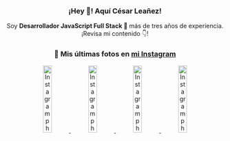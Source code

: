 <div align="center">

<h3>¡Hey 👋! Aquí César Leañez!</h3>

<p>Soy <strong>Desarrollador JavaScript Full Stack 🚀</strong> más de tres años de experiencia.<br />¡Revisa mi contenido 👇!</p>

### 📸 Mis últimas fotos en [mi Instagram](https://instagram.com/cesarsoftware.dev)


<a href='https://instagram.com/p/DNo_bfvu6ig' target='_blank'>
  <img width='20%' src='https://scontent.cdninstagram.com/v/t51.82787-15/535956815_17929139298097059_6575882262154849022_n.jpg?stp=dst-jpg_e15_tt6&_nc_cat=111&ig_cache_key=MzcwNDQ4OTY1OTk1NTEyODQ4MA%3D%3D.3-ccb1-7&ccb=1-7&_nc_sid=58cdad&efg=eyJ2ZW5jb2RlX3RhZyI6InhwaWRzLjcyMHgxMjgwLnNkci5DMyJ9&_nc_ohc=t6oX8bXtrKUQ7kNvwHvdwKi&_nc_oc=Adnz_yAHGb0jaQfl4ckI0XKM4ceKwdNMQIxzw6ZhLau28xkvbZ33K3uCcOeSy8gYor8&_nc_ad=z-m&_nc_cid=0&_nc_zt=23&_nc_ht=scontent.cdninstagram.com&_nc_gid=PzX0cijvxG3hax_dM3UjIw&oh=00_AfZCl5waRozQhgwqmZiRcw4BwXAChOBqer2abbwUezmVMQ&oe=68C16B7B' alt='Instagram photo' />
</a>
<a href='https://instagram.com/p/DKcTQWgxLum' target='_blank'>
  <img width='20%' src='https://instagram.fcmn2-1.fna.fbcdn.net/v/t51.2885-15/503849034_17919602952097059_4092165478866362923_n.jpg?stp=dst-jpg_e35_tt6&efg=eyJ2ZW5jb2RlX3RhZyI6IkZFRUQuaW1hZ2VfdXJsZ2VuLjE0NDB4MTQ0NS5zZHIuZjc1NzYxLmRlZmF1bHRfaW1hZ2UuYzIifQ&_nc_ht=instagram.fcmn2-1.fna.fbcdn.net&_nc_cat=103&_nc_oc=Q6cZ2QGX0bCdgBOkQd2yzg5fJMk17yz6m4H0PyF3WxfRLbJEvOQh6CpnfvDzDqnmlucWibU&_nc_ohc=BfsDqynJma4Q7kNvwEj-zzB&_nc_gid=PzX0cijvxG3hax_dM3UjIw&edm=ACWDqb8BAAAA&ccb=7-5&ig_cache_key=MzY0Njg3NDQ4NDgzMDY4MjAyMg%3D%3D.3-ccb7-5&oh=00_AfbPpUpXYGDPrYBJ6Mj242jUCIYg-TKA8upJBmuHHtmolw&oe=68C15865&_nc_sid=ee9879' alt='Instagram photo' />
</a>
<a href='https://instagram.com/p/DKcTCZnuO-S' target='_blank'>
  <img width='20%' src='https://scontent.cdninstagram.com/v/t51.75761-15/503168549_17919602796097059_3346483577265803486_n.jpg?stp=dst-jpg_e15_tt6&_nc_cat=105&ig_cache_key=MzY0Njg3MzUyNjA5NTkwMDU2Mg%3D%3D.3-ccb1-7&ccb=1-7&_nc_sid=58cdad&efg=eyJ2ZW5jb2RlX3RhZyI6InhwaWRzLjE5MTZ4MTA3OC5zZHIuQzMifQ%3D%3D&_nc_ohc=CX_cuP8nxMQQ7kNvwFdX-Fl&_nc_oc=Adnbjemb1LwPCnEyHbplagvumC3g8a9JUJ0yxw6doWU1OEWMALPJQ7B-VNJ0ljyyDDE&_nc_ad=z-m&_nc_cid=0&_nc_zt=23&_nc_ht=scontent.cdninstagram.com&_nc_gid=PzX0cijvxG3hax_dM3UjIw&oh=00_AfY2zxnP3x4okDNRBKaO9m24ODrqWv39DYRBb4spRdZNtA&oe=68C15EE3' alt='Instagram photo' />
</a>
<a href='https://instagram.com/p/DIt9Oknp-PZ' target='_blank'>
  <img width='20%' src='https://instagram.fcmn2-1.fna.fbcdn.net/v/t51.2885-15/491444712_17914409433097059_55076089485466172_n.jpg?stp=dst-jpg_e35_tt6&efg=eyJ2ZW5jb2RlX3RhZyI6IkZFRUQuaW1hZ2VfdXJsZ2VuLjU1MngzNDEuc2RyLmY3NTc2MS5kZWZhdWx0X2ltYWdlLmMyIn0&_nc_ht=instagram.fcmn2-1.fna.fbcdn.net&_nc_cat=103&_nc_oc=Q6cZ2QGX0bCdgBOkQd2yzg5fJMk17yz6m4H0PyF3WxfRLbJEvOQh6CpnfvDzDqnmlucWibU&_nc_ohc=bazxndInXJsQ7kNvwEQVqFl&_nc_gid=PzX0cijvxG3hax_dM3UjIw&edm=ACWDqb8BAAAA&ccb=7-5&ig_cache_key=MzYxNTgxNTM1ODA3ODI0Nzg5Nw%3D%3D.3-ccb7-5&oh=00_Afb0wdnf9g3q-AystltTlJBTvpi9jySwJgHU3Z_o6VVjhw&oe=68C14C6B&_nc_sid=ee9879' alt='Instagram photo' />
</a>

</div>
